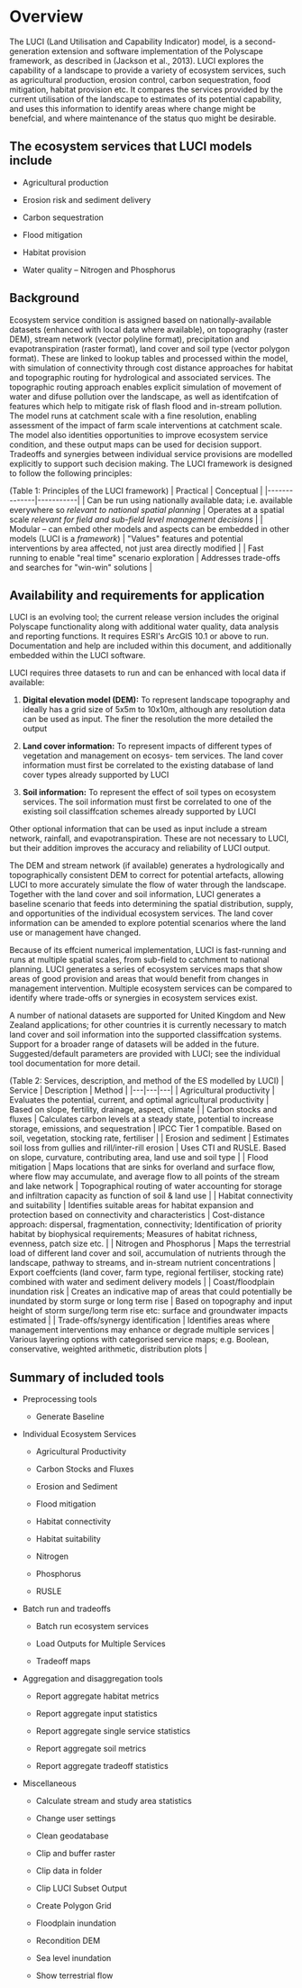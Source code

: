 # Overview

The LUCI (Land Utilisation and Capability Indicator) model, is a second-generation extension and software implementation of the Polyscape framework, as described in (Jackson et al., 2013). LUCI explores the capability of a landscape to provide a variety of ecosystem services, such as agricultural production, erosion control, carbon sequestration, food mitigation, habitat provision etc. It compares the services provided by the current utilisation of the landscape to estimates of its potential capability, and uses this information to identify areas where change might be benefcial, and where maintenance of the status quo might be desirable.

## The ecosystem services that LUCI models include

- Agricultural production

- Erosion risk and sediment delivery

- Carbon sequestration

- Flood mitigation

- Habitat provision

- Water quality – Nitrogen and Phosphorus

## Background

Ecosystem service condition is assigned based on nationally-available datasets (enhanced with local data where available), on topography (raster DEM), stream network (vector polyline format), precipitation and evapotranspiration (raster format), land cover and soil type (vector polygon format). These are linked to lookup tables and processed within the model, with simulation of connectivity through cost distance approaches for habitat and topographic routing for hydrological and associated services. The topographic routing approach enables explicit simulation of movement of water and difuse pollution over the landscape, as well as identifcation of features which help to mitigate risk of flash flood and in-stream pollution. The model runs at catchment scale with a fine resolution, enabling assessment of the impact of farm scale interventions at catchment scale. The model also identities opportunities to improve ecosystem service condition, and these output maps can be used for decision support. Tradeoffs and synergies between individual service provisions are modelled explicitly to support such decision making. The LUCI framework is designed to follow the following principles:

(Table 1: Principles of the LUCI framework)
| Practical | Conceptual |
|--------------|-----------|
| Can be run using nationally available data; i.e. available everywhere so *relevant to national spatial planning* | Operates at a spatial scale *relevant for field and sub-field level management decisions* |
| Modular – can embed other models and aspects can be embedded in other models (LUCI is a *framework*) | "Values" features and potential interventions by area affected, not just area directly modified |
| Fast running to enable "real time" scenario exploration | Addresses trade-offs and searches for "win-win" solutions |

## Availability and requirements for application

LUCI is an evolving tool; the current release version includes the original Polyscape functionality along with additional water quality, data analysis and reporting functions. It requires ESRI's ArcGIS 10.1 or above to run. Documentation and help are included within this document, and additionally embedded within the LUCI software.

LUCI requires three datasets to run and can be enhanced with local data if available:

1. **Digital elevation model (DEM):** To represent landscape topography and ideally has a grid size of 5x5m
to 10x10m, although any resolution data can be used as input. The finer the resolution the more detailed the
output

2. **Land cover information:** To represent impacts of different types of vegetation and management on ecosys-
tem services. The land cover information must first be correlated to the existing database of land cover types
already supported by LUCI

3. **Soil information:** To represent the effect of soil types on ecosystem services. The soil information must first
be correlated to one of the existing soil classiffcation schemes already supported by LUCI

Other optional information that can be used as input include a stream network, rainfall, and evapotranspiration. These are not necessary to LUCI, but their addition improves the accuracy and reliability of LUCI output.

The DEM and stream network (if available) generates a hydrologically and topographically consistent DEM to correct for potential artefacts, allowing LUCI to more accurately simulate the flow of water through the landscape. Together with the land cover and soil information, LUCI generates a baseline scenario that feeds into determining the spatial distribution, supply, and opportunities of the individual ecosystem services. The land cover information can be amended to explore potential scenarios where the land use or management have changed. 

Because of its effcient numerical implementation, LUCI is fast-running and runs at multiple spatial scales, from sub-field to catchment to national planning. LUCI generates a series of ecosystem services maps that show areas of good provision and areas that would benefit from changes in management intervention. Multiple ecosystem services can be compared to identify where trade-offs or synergies in ecosystem services exist.

A number of national datasets are supported for United Kingdom and New Zealand applications; for other countries it is currently necessary to match land cover and soil information into the supported classiffcation systems. Support for a broader range of datasets will be added in the future. Suggested/default parameters are provided with LUCI; see the individual tool documentation for more detail.

(Table 2: Services, description, and method of the ES modelled by LUCI)
| Service | Description | Method |
|---|---|---|
| Agricultural productivity | Evaluates the potential, current, and optimal agricultural productivity | Based on slope, fertility, drainage, aspect, climate |
| Carbon stocks and fluxes | Calculates carbon levels at a steady state, potential to increase storage, emissions, and sequestration | IPCC Tier 1 compatible. Based on soil, vegetation, stocking rate, fertiliser |
| Erosion and sediment | Estimates soil loss from gullies and rill/inter-rill erosion | Uses CTI and RUSLE. Based on slope, curvature, contributing area, land use and soil type |
| Flood mitigation | Maps locations that are sinks for overland and surface flow, where flow may accumulate, and average flow to all points of the stream and lake network | Topographical routing of water accounting for storage and infiltration capacity as function of soil & land use |
| Habitat connectivity and suitability | Identifies suitable areas for habitat expansion and protection based on connectivity and characteristics | Cost-distance approach: dispersal, fragmentation, connectivity; Identification of priority habitat by biophysical requirements; Measures of habitat richness, evenness, patch size etc. |
| Nitrogen and Phosphorus | Maps the terrestrial load of different land cover and soil, accumulation of nutrients through the landscape, pathway to streams, and in-stream nutrient concentrations | Export coeffcients (land cover, farm type, regional fertiliser, stocking rate) combined with water and sediment delivery models |
| Coast/floodplain inundation risk | Creates an indicative map of areas that could potentially be inundated by storm surge or long term rise | Based on topography and input height of storm surge/long term rise etc: surface and groundwater impacts estimated |
| Trade-offs/synergy identification | Identifies areas where management interventions may enhance or degrade multiple services | Various layering options with categorised service maps; e.g. Boolean, conservative, weighted arithmetic, distribution plots |

## Summary of included tools

- Preprocessing tools

    - Generate Baseline

- Individual Ecosystem Services

    - Agricultural Productivity
    
    - Carbon Stocks and Fluxes
    
    - Erosion and Sediment
    
    - Flood mitigation
    
    - Habitat connectivity
    
    - Habitat suitability
    
    - Nitrogen
    
    - Phosphorus
    
    - RUSLE

- Batch run and tradeoffs
    
    - Batch run ecosystem services
    
    - Load Outputs for Multiple Services
    
    - Tradeoff maps

- Aggregation and disaggregation tools
    
    - Report aggregate habitat metrics
    
    - Report aggregate input statistics
    
    - Report aggregate single service statistics
    
    - Report aggregate soil metrics
    
    - Report aggregate tradeoff statistics

- Miscellaneous
    
    - Calculate stream and study area statistics
    
    - Change user settings
    
    - Clean geodatabase
    
    - Clip and buffer raster
    
    - Clip data in folder
    
    - Clip LUCI Subset Output
    
    - Create Polygon Grid
    
    - Floodplain inundation
    
    - Recondition DEM
    
    - Sea level inundation
    
    - Show terrestrial flow